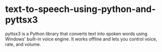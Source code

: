 # text-to-speech-using-python-and-pyttsx3
pyttsx3 is a Python library that converts text into spoken words using Windows' built-in voice engine. It works offline and lets you control voice, rate, and volume.
